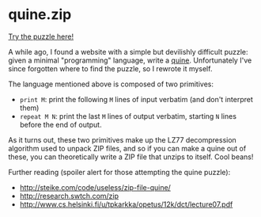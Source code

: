quine.zip
=========

[Try the puzzle here!](http://wgreenberg.github.io/quine.zip)

A while ago, I found a website with a simple but devilishly difficult puzzle:
given a minimal "programming" language, write a
[quine](https://en.wikipedia.org/wiki/Quine_(computing)).  Unfortunately I've
since forgotten where to find the puzzle, so I rewrote it myself.

The language mentioned above is composed of two primitives:

* `print M`: print the following `M` lines of input verbatim (and don't
  interpret them)
* `repeat M N`: print the last `M` lines of output verbatim, starting `N` lines
  before the end of output.

As it turns out, these two primitives make up the LZ77 decompression algorithm
used to unpack ZIP files, and so if you can make a quine out of these, you can
theoretically write a ZIP file that unzips to itself. Cool beans!

Further reading (spoiler alert for those attempting the quine puzzle):

* http://steike.com/code/useless/zip-file-quine/
* http://research.swtch.com/zip
* http://www.cs.helsinki.fi/u/tpkarkka/opetus/12k/dct/lecture07.pdf
